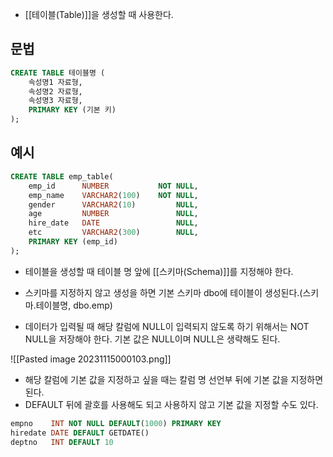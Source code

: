 - [[테이블(Table)]]을 생성할 때 사용한다.

## 문법

```sql
CREATE TABLE 테이블명 (
	속성명1 자료형,
	속성명2 자료형,
	속성명3 자료형,
	PRIMARY KEY (기본 키)
);
```

## 예시

```sql
CREATE TABLE emp_table(   
	emp_id      NUMBER           NOT NULL,
    emp_name    VARCHAR2(100)    NOT NULL,
    gender      VARCHAR2(10)         NULL,
    age         NUMBER               NULL,
    hire_date   DATE                 NULL,
    etc         VARCHAR2(300)        NULL,
    PRIMARY KEY (emp_id)                  
);
```


- 테이블을 생성할 때 테이블 명 앞에 [[스키마(Schema)]]를 지정해야 한다. 
- 스키마를 지정하지 않고 생성을 하면 기본 스키마 dbo에 테이블이 생성된다.(스키마.테이블명, dbo.emp)

- 데이터가 입력될 때 해당 칼럼에 NULL이 입력되지 않도록 하기 위해서는 NOT NULL을 저장해야 한다. 기본 값은 NULL이며 NULL은 생략해도 된다.

 ![[Pasted image 20231115000103.png]]

- 해당 칼럼에 기본 값을 지정하고 싶을 때는 칼럼 명 선언부 뒤에 기본 값을 지정하면 된다.
- DEFAULT 뒤에 괄호를 사용해도 되고 사용하지 않고 기본 값을 지정할 수도 있다.

```sql
empno    INT NOT NULL DEFAULT(1000) PRIMARY KEY
hiredate DATE DEFAULT GETDATE()
deptno   INT DEFAULT 10
```